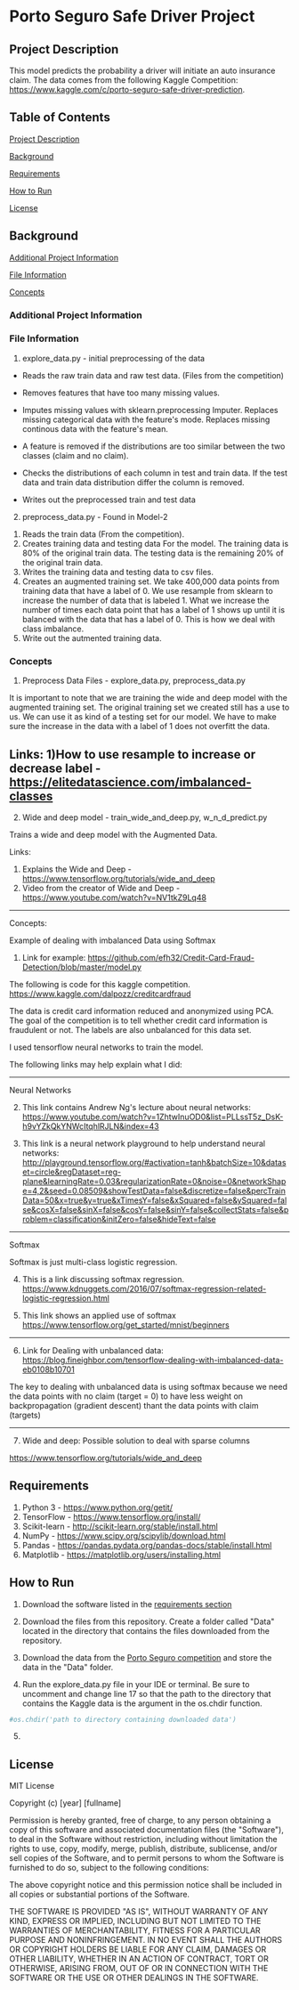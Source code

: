 # Porto Seguro Safe Driver Project

## Project Description <a name="descrip"/> 

This model predicts the probability a driver will initiate an auto insurance claim.  The data comes from the following Kaggle Competition: https://www.kaggle.com/c/porto-seguro-safe-driver-prediction. 

## Table of Contents

[Project Description](#descrip) 

[Background](#background)

[Requirements](#requirements)

[How to Run](#run)

[License](#license)
 
## Background <a name="background"/>

[Additional Project Information](#additional)

[File Information](#fileInfo)
 
[Concepts](#concepts)

### Additional Project Information <a name="additional"/>

### File Information <a name="fileInfo"/>

1. explore_data.py - initial preprocessing of the data
* Reads the raw train data and raw test data.  (Files from the competition)

* Removes features that have too many missing values.

* Imputes missing values with sklearn.preprocessing Imputer.  Replaces missing categorical data with the feature's mode.  Replaces missing continous data with the feature's mean.

* A feature is removed if the distributions are too similar between the two classes (claim and no claim).

* Checks the distributions of each column in test and train data.  If the test data and train data distribution differ the column is removed.  

* Writes out the preprocessed train and test data

2. preprocess_data.py - Found in Model-2
  1) Reads the train data (From the competition). 
  2) Creates training data and testing data For the model.  The training data is 80% of the original train data.  The testing data is the remaining 20% of the original train data.
  3) Writes the training data and testing data to csv files.
  4) Creates an augmented training set.  We take 400,000 data points from training data that have a label of 0.  We use resample from sklearn to increase the number of data that is labeled 1.  What we increase the number of times each data point that has a label of 1 shows up until it is balanced with the data that has a label of 0.  This is how we deal with class imbalance.
  5) Write out the autmented training data.


### Concepts <a name="concepts"/>

1) Preprocess Data
Files - explore_data.py, preprocess_data.py
 

  

  


It is important to note that we are training the wide and deep model with the augmented training set.  The original training set we created still has a use to us.  We can use it as kind of a testing set for our model.  We have to make sure the increase in the data with a label of 1 does not overfitt the data.  

Links:
  1)How to use resample to increase or decrease label - https://elitedatascience.com/imbalanced-classes
------------------------------------------------------------------------------------------------------------------------------------
2) Wide and deep model - train_wide_and_deep.py, w_n_d_predict.py

Trains a wide and deep model with the Augmented Data.  

Links:
1) Explains the Wide and Deep - https://www.tensorflow.org/tutorials/wide_and_deep
2) Video from the creator of Wide and Deep - https://www.youtube.com/watch?v=NV1tkZ9Lq48

-------------------------------------------------------------------------------------------------------------------------------------
Concepts:

Example of dealing with imbalanced Data using Softmax

1) Link for example: https://github.com/efh32/Credit-Card-Fraud-Detection/blob/master/model.py 

The following is code for this kaggle competition.
https://www.kaggle.com/dalpozz/creditcardfraud

The data is credit card information reduced and anonymized using PCA.  The goal of the competition is to tell whether credit card information is fraudulent or not.  The labels are also unbalanced for this data set.  

I used tensorflow neural networks to train the model.  

The following links may help explain what I did:

---------------------------------------------------------------------------------------------------------------------------------
Neural Networks

2) This link contains Andrew Ng's lecture about neural networks:
https://www.youtube.com/watch?v=1ZhtwInuOD0&list=PLLssT5z_DsK-h9vYZkQkYNWcItqhlRJLN&index=43

3) This link is a neural network playground to help understand neural networks:
http://playground.tensorflow.org/#activation=tanh&batchSize=10&dataset=circle&regDataset=reg-plane&learningRate=0.03&regularizationRate=0&noise=0&networkShape=4,2&seed=0.08509&showTestData=false&discretize=false&percTrainData=50&x=true&y=true&xTimesY=false&xSquared=false&ySquared=false&cosX=false&sinX=false&cosY=false&sinY=false&collectStats=false&problem=classification&initZero=false&hideText=false

----------------------------------------------------------------------------------------------------------------------------------
Softmax 

Softmax is just multi-class logistic regression.

4) This is a link discussing softmax regression.
https://www.kdnuggets.com/2016/07/softmax-regression-related-logistic-regression.html

5) This link shows an applied use of softmax
https://www.tensorflow.org/get_started/mnist/beginners

----------------------------------------------------------------------------------------------------------------------------------
6) Link for Dealing with unbalanced data: 
https://blog.fineighbor.com/tensorflow-dealing-with-imbalanced-data-eb0108b10701

The key to dealing with unbalanced data is using softmax because we need the data points with no claim (target = 0) to have less weight on backpropagation (gradient descent) thant the data points with claim (targets)

------------------------------------------------------------------------------------------------
7) Wide and deep:
Possible solution to deal with sparse columns

https://www.tensorflow.org/tutorials/wide_and_deep


## Requirements <a name="requirements"/>

1. Python 3 - https://www.python.org/getit/
2. TensorFlow - https://www.tensorflow.org/install/
3. Scikit-learn - http://scikit-learn.org/stable/install.html
4. NumPy - https://www.scipy.org/scipylib/download.html
5. Pandas - https://pandas.pydata.org/pandas-docs/stable/install.html
6. Matplotlib - https://matplotlib.org/users/installing.html


## How to Run <a name="run"/>

1. Download the software listed in the [requirements section](#requirements)

2. Download the files from this repository.  Create a folder called "Data" located in the directory that contains the files downloaded from the repository.

3. Download the data from the [Porto Seguro competition](https://www.kaggle.com/c/porto-seguro-safe-driver-prediction/data) and store the data in the "Data" folder.  

4. Run the explore_data.py file in your IDE or terminal.  Be sure to uncomment and change line 17 so that the path to the directory that contains the Kaggle data is the argument in the os.chdir function.
```python
#os.chdir('path to directory containing downloaded data')

```
5. 

## License <a name="license"/>

MIT License

Copyright (c) [year] [fullname]

Permission is hereby granted, free of charge, to any person obtaining a copy
of this software and associated documentation files (the "Software"), to deal
in the Software without restriction, including without limitation the rights
to use, copy, modify, merge, publish, distribute, sublicense, and/or sell
copies of the Software, and to permit persons to whom the Software is
furnished to do so, subject to the following conditions:

The above copyright notice and this permission notice shall be included in all
copies or substantial portions of the Software.

THE SOFTWARE IS PROVIDED "AS IS", WITHOUT WARRANTY OF ANY KIND, EXPRESS OR
IMPLIED, INCLUDING BUT NOT LIMITED TO THE WARRANTIES OF MERCHANTABILITY,
FITNESS FOR A PARTICULAR PURPOSE AND NONINFRINGEMENT. IN NO EVENT SHALL THE
AUTHORS OR COPYRIGHT HOLDERS BE LIABLE FOR ANY CLAIM, DAMAGES OR OTHER
LIABILITY, WHETHER IN AN ACTION OF CONTRACT, TORT OR OTHERWISE, ARISING FROM,
OUT OF OR IN CONNECTION WITH THE SOFTWARE OR THE USE OR OTHER DEALINGS IN THE
SOFTWARE.




